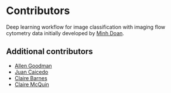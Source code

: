 # Contributors

Deep learning workflow for image classification with imaging flow cytometry data initially developed by [Minh Doan](https://github.com/minh-doan/).

## Additional contributors
- [Allen Goodman](https://github.com/0x00b1/)
- [Juan Caicedo](https://github.com/jccaicedo)
- [Claire Barnes](https://github.com/CMBarnes)
- [Claire McQuin](https://github.com/mcquin)
